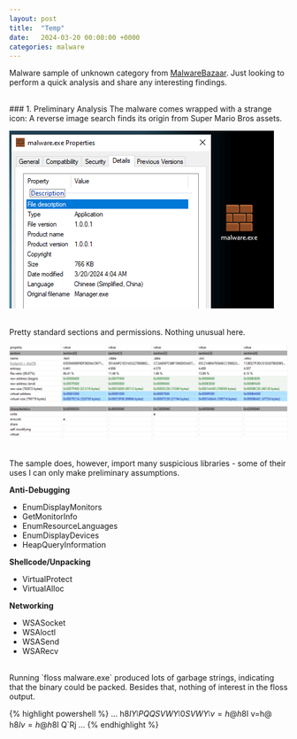 ```yaml
---
layout: post
title:  "Temp"
date:   2024-03-20 00:00:00 +0000
categories: malware
---
```


Malware sample of unknown category from [MalwareBazaar](https://bazaar.abuse.ch/sample/5b30c309cd996a6ab8c1e2aad4e0d47a566f1cb8859677ac90f1253336451dd1). Just looking to perform a quick analysis and share any interesting findings.

<br>
### 1. Preliminary Analysis
The malware comes wrapped with a strange icon: A reverse image search finds its origin from Super Mario Bros assets.

![icon](/assets/post_assets/temp/icon.png)

<br>
Pretty standard sections and permissions. Nothing unusual here.

![sections](/assets/post_assets/temp/sections.png)

<br>
The sample does, however, import many suspicious libraries - some of their uses I can only make preliminary assumptions.

<b>Anti-Debugging</b>
+ EnumDisplayMonitors
+ GetMonitorInfo
+ EnumResourceLanguages
+ EnumDisplayDevices
+ HeapQueryInformation

<b>Shellcode/Unpacking</b>
+ VirtualProtect
+ VirtualAlloc

<b>Networking</b>
+ WSASocket
+ WSAloctl
+ WSASend
+ WSARecv

<br>
Running `floss malware.exe` produced lots of garbage strings, indicating that the binary could be packed. Besides that, nothing of interest in the floss output.

{% highlight powershell %}
...
h8$I
Y_^[
PQQSVW
Y_^[
0SVW
Y_^[
v=h@
h8$I
v=h@
h8$I
v=h@
h8$I
Q`Rj
...
{% endhighlight %}

